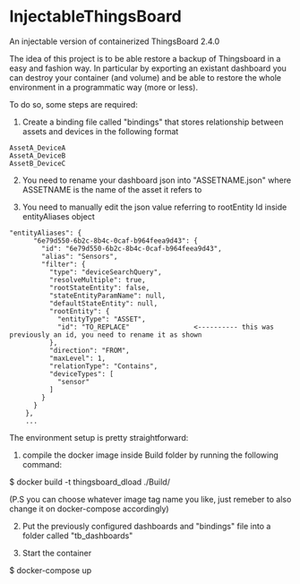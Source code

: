 # InjectableThingsBoard
An injectable version of containerized ThingsBoard 2.4.0

The idea of this project is to be able restore a backup of Thingsboard in a easy and fashion way. 
In particular by exporting an existant dashboard you can destroy your container (and volume) and be able to restore the whole environment in a programmatic way (more or less).

To do so, some steps are required:

1) Create a binding file called "bindings" that stores relationship between assets and devices in the following format

```
AssetA_DeviceA
AssetA_DeviceB
AssetB_DeviceC 
```

2) You need to rename your dashboard json into "ASSETNAME.json" where ASSETNAME is the name of the asset it refers to

3) You need to manually edit the json value referring to rootEntity Id inside entityAliases object

```
"entityAliases": {
      "6e79d550-6b2c-8b4c-0caf-b964feea9d43": {
        "id": "6e79d550-6b2c-8b4c-0caf-b964feea9d43",
        "alias": "Sensors",
        "filter": {
          "type": "deviceSearchQuery",
          "resolveMultiple": true,
          "rootStateEntity": false,
          "stateEntityParamName": null,
          "defaultStateEntity": null,
          "rootEntity": {
            "entityType": "ASSET",
            "id": "TO_REPLACE"                <---------- this was previously an id, you need to rename it as shown
          },
          "direction": "FROM",
          "maxLevel": 1,
          "relationType": "Contains",
          "deviceTypes": [
            "sensor"
          ]
        }
      }
    },
    ...
```
The environment setup is pretty straightforward:

1) compile the docker image inside Build folder by running the following command:

$ docker build -t thingsboard_dload ./Build/

(P.S you can choose whatever image tag name you like, just remeber to also change it on docker-compose accordingly)

2) Put the previously configured dashboards and "bindings" file into a folder called "tb_dashboards" 

3) Start the container

$ docker-compose up 
